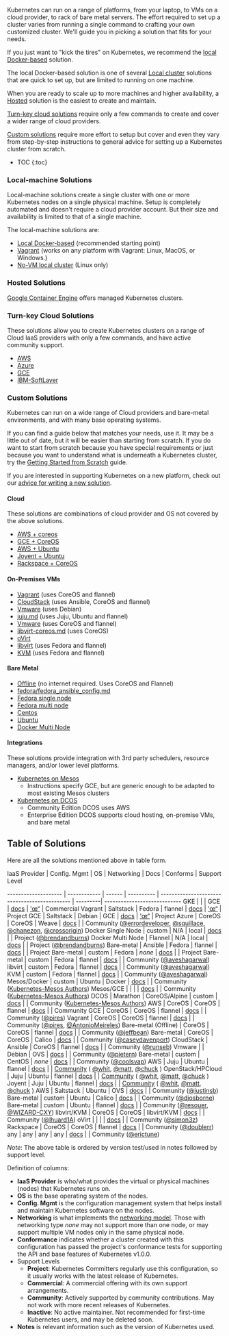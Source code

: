 ---
---

Kubernetes can run on a range of platforms, from your laptop, to VMs on a cloud provider, to rack of
bare metal servers.  The effort required to set up a cluster varies from running a single command to
crafting your own customized cluster.  We'll guide you in picking a solution that fits for your needs.

If you just want to "kick the tires" on Kubernetes, we recommend the [local Docker-based](/docs/getting-started-guides/docker) solution.

The local Docker-based solution is one of several [Local cluster](#local-machine-solutions) solutions
that are quick to set up, but are limited to running on one machine.

When you are ready to scale up to more machines and higher availability, a [Hosted](#hosted-solutions)
solution is the easiest to create and maintain.

[Turn-key cloud solutions](#turn-key-cloud-solutions) require only a few commands to create
and cover a wider range of cloud providers.

[Custom solutions](#custom-solutions) require more effort to setup but cover and even
they vary from step-by-step instructions to general advice for setting up
a Kubernetes cluster from scratch.

* TOC
{:toc}

### Local-machine Solutions

Local-machine solutions create a single cluster with one or more Kubernetes nodes on a single
physical machine.  Setup is completely automated and doesn't require a cloud provider account.
But their size and availability is limited to that of a single machine.

The local-machine solutions are:

- [Local Docker-based](/docs/getting-started-guides/docker) (recommended starting point)
- [Vagrant](/docs/getting-started-guides/vagrant) (works on any platform with Vagrant: Linux, MacOS, or Windows.)
- [No-VM local cluster](/docs/getting-started-guides/locally) (Linux only)


### Hosted Solutions

[Google Container Engine](https://cloud.google.com/container-engine) offers managed Kubernetes
clusters.

### Turn-key Cloud Solutions

These solutions allow you to create Kubernetes clusters on a range of Cloud IaaS providers with only a
few commands, and have active community support.

- [AWS](/docs/getting-started-guides/aws)
- [Azure](/docs/getting-started-guides/coreos/azure/)
- [GCE](/docs/getting-started-guides/gce)
- [IBM-SoftLayer](/docs/getting-started-guides/ibm-softlayer)

### Custom Solutions

Kubernetes can run on a wide range of Cloud providers and bare-metal environments, and with many
base operating systems.

If you can find a guide below that matches your needs, use it.  It may be a little out of date, but
it will be easier than starting from scratch.  If you do want to start from scratch because you
have special requirements or just because you want to understand what is underneath a Kubernetes
cluster, try the [Getting Started from Scratch](/docs/getting-started-guides/scratch) guide.

If you are interested in supporting Kubernetes on a new platform, check out our [advice for
writing a new solution](https://github.com/kubernetes/kubernetes/tree/{{page.githubbranch}}/docs/devel/writing-a-getting-started-guide.md).

#### Cloud

These solutions are combinations of cloud provider and OS not covered by the above solutions.

- [AWS + coreos](/docs/getting-started-guides/coreos)
- [GCE + CoreOS](/docs/getting-started-guides/coreos)
- [AWS + Ubuntu](/docs/getting-started-guides/juju)
- [Joyent + Ubuntu](/docs/getting-started-guides/juju)
- [Rackspace + CoreOS](/docs/getting-started-guides/rackspace)

#### On-Premises VMs

- [Vagrant](/docs/getting-started-guides/coreos) (uses CoreOS and flannel)
- [CloudStack](/docs/getting-started-guides/cloudstack) (uses Ansible, CoreOS and flannel)
- [Vmware](/docs/getting-started-guides/vsphere)  (uses Debian)
- [juju.md](/docs/getting-started-guides/juju) (uses Juju, Ubuntu and flannel)
- [Vmware](/docs/getting-started-guides/coreos)  (uses CoreOS and flannel)
- [libvirt-coreos.md](/docs/getting-started-guides/libvirt-coreos)  (uses CoreOS)
- [oVirt](/docs/getting-started-guides/ovirt)
- [libvirt](/docs/getting-started-guides/fedora/flannel_multi_node_cluster) (uses Fedora and flannel)
- [KVM](/docs/getting-started-guides/fedora/flannel_multi_node_cluster)  (uses Fedora and flannel)

#### Bare Metal

- [Offline](/docs/getting-started-guides/coreos/bare_metal_offline) (no internet required.  Uses CoreOS and Flannel)
- [fedora/fedora_ansible_config.md](/docs/getting-started-guides/fedora/fedora_ansible_config)
- [Fedora single node](/docs/getting-started-guides/fedora/fedora_manual_config)
- [Fedora multi node](/docs/getting-started-guides/fedora/flannel_multi_node_cluster)
- [Centos](/docs/getting-started-guides/centos/centos_manual_config)
- [Ubuntu](/docs/getting-started-guides/ubuntu)
- [Docker Multi Node](/docs/getting-started-guides/docker-multinode)

#### Integrations

These solutions provide integration with 3rd party schedulers, resource managers, and/or lower level platforms.

- [Kubernetes on Mesos](/docs/getting-started-guides/mesos)
  - Instructions specify GCE, but are generic enough to be adapted to most existing Mesos clusters
- [Kubernetes on DCOS](/docs/getting-started-guides/dcos)
  - Community Edition DCOS uses AWS
  - Enterprise Edition DCOS supports cloud hosting, on-premise VMs, and bare metal

## Table of Solutions

Here are all the solutions mentioned above in table form.

IaaS Provider        | Config. Mgmt | OS     | Networking  | Docs                                              | Conforms | Support Level


-------------------- | ------------ | ------ | ----------  | ---------------------------------------------     | ---------| ----------------------------
GKE                  |              |        | GCE         | [docs](https://cloud.google.com/container-engine) | ['œ“][3]   | Commercial
Vagrant              | Saltstack    | Fedora | flannel     | [docs](/docs/getting-started-guides/vagrant)                                | ['œ“][2]   | Project
GCE                  | Saltstack    | Debian | GCE         | [docs](/docs/getting-started-guides/gce)                                    | ['œ“][1]   | Project
Azure                | CoreOS       | CoreOS | Weave       | [docs](/docs/getting-started-guides/coreos/azure/)                    |          | Community ([@errordeveloper](https://github.com/errordeveloper), [@squillace](https://github.com/squillace), [@chanezon](https://github.com/chanezon), [@crossorigin](https://github.com/crossorigin))
Docker Single Node   | custom       | N/A    | local       | [docs](/docs/getting-started-guides/docker)                                 |          | Project ([@brendandburns](https://github.com/brendandburns))
Docker Multi Node    | Flannel      | N/A    | local       | [docs](/docs/getting-started-guides/docker-multinode)                       |          | Project ([@brendandburns](https://github.com/brendandburns))
Bare-metal           | Ansible      | Fedora | flannel     | [docs](/docs/getting-started-guides/fedora/fedora_ansible_config)           |          | Project
Bare-metal           | custom       | Fedora | _none_      | [docs](/docs/getting-started-guides/fedora/fedora_manual_config)            |          | Project
Bare-metal           | custom       | Fedora | flannel     | [docs](/docs/getting-started-guides/fedora/flannel_multi_node_cluster)      |          | Community ([@aveshagarwal](https://github.com/aveshagarwal))
libvirt              | custom       | Fedora | flannel     | [docs](/docs/getting-started-guides/fedora/flannel_multi_node_cluster)      |          | Community ([@aveshagarwal](https://github.com/aveshagarwal))
KVM                  | custom       | Fedora | flannel     | [docs](/docs/getting-started-guides/fedora/flannel_multi_node_cluster)      |          | Community ([@aveshagarwal](https://github.com/aveshagarwal))
Mesos/Docker         | custom       | Ubuntu | Docker      | [docs](/docs/getting-started-guides/mesos-docker)                           |          | Community ([Kubernetes-Mesos Authors](https://github.com/mesosphere/kubernetes-mesos/blob/master/AUTHORS.md))
Mesos/GCE            |              |        |             | [docs](/docs/getting-started-guides/mesos)                                  |          | Community ([Kubernetes-Mesos Authors](https://github.com/mesosphere/kubernetes-mesos/blob/master/AUTHORS.md))
DCOS                 | Marathon   | CoreOS/Alpine | custom | [docs](/docs/getting-started-guides/dcos)                                   |          | Community ([Kubernetes-Mesos Authors](https://github.com/mesosphere/kubernetes-mesos/blob/master/AUTHORS.md))
AWS                  | CoreOS       | CoreOS | flannel     | [docs](/docs/getting-started-guides/coreos)                                 |          | Community
GCE                  | CoreOS       | CoreOS | flannel     | [docs](/docs/getting-started-guides/coreos)                                 |          | Community ([@pires](https://github.com/pires))
Vagrant              | CoreOS       | CoreOS | flannel     | [docs](/docs/getting-started-guides/coreos)                                 |          | Community ([@pires](https://github.com/pires), [@AntonioMeireles](https://github.com/AntonioMeireles))
Bare-metal (Offline) | CoreOS       | CoreOS | flannel     | [docs](/docs/getting-started-guides/coreos/bare_metal_offline)              |          | Community ([@jeffbean](https://github.com/jeffbean))
Bare-metal           | CoreOS       | CoreOS | Calico      | [docs](/docs/getting-started-guides/coreos/bare_metal_calico)               |          | Community ([@caseydavenport](https://github.com/caseydavenport))
CloudStack           | Ansible      | CoreOS | flannel     | [docs](/docs/getting-started-guides/cloudstack)                             |          | Community ([@runseb](https://github.com/runseb))
Vmware               |              | Debian | OVS         | [docs](/docs/getting-started-guides/vsphere)                                |          | Community ([@pietern](https://github.com/pietern))
Bare-metal           | custom       | CentOS | _none_      | [docs](/docs/getting-started-guides/centos/centos_manual_config)            |          | Community ([@coolsvap](https://github.com/coolsvap))
AWS                  | Juju         | Ubuntu | flannel     | [docs](/docs/getting-started-guides/juju)                                   |          | [Community](https://github.com/whitmo/bundle-kubernetes) ( [@whit](https://github.com/whitmo), [@matt](https://github.com/mbruzek), [@chuck](https://github.com/chuckbutler) )
OpenStack/HPCloud    | Juju         | Ubuntu | flannel     | [docs](/docs/getting-started-guides/juju)                                   |          | [Community](https://github.com/whitmo/bundle-kubernetes) ( [@whit](https://github.com/whitmo), [@matt](https://github.com/mbruzek), [@chuck](https://github.com/chuckbutler) )
Joyent               | Juju         | Ubuntu | flannel     | [docs](/docs/getting-started-guides/juju)                                   |          | [Community](https://github.com/whitmo/bundle-kubernetes) ( [@whit](https://github.com/whitmo), [@matt](https://github.com/mbruzek), [@chuck](https://github.com/chuckbutler) )
AWS                  | Saltstack    | Ubuntu | OVS         | [docs](/docs/getting-started-guides/aws)                                    |          | Community ([@justinsb](https://github.com/justinsb))
Bare-metal           | custom       | Ubuntu | Calico      | [docs](/docs/getting-started-guides/ubuntu-calico)                          |          | Community ([@djosborne](https://github.com/djosborne))
Bare-metal           | custom       | Ubuntu | flannel     | [docs](/docs/getting-started-guides/ubuntu)                                 |          | Community ([@resouer](https://github.com/resouer), [@WIZARD-CXY](https://github.com/WIZARD-CXY))
libvirt/KVM          | CoreOS       | CoreOS | libvirt/KVM | [docs](/docs/getting-started-guides/libvirt-coreos)                         |          | Community ([@lhuard1A](https://github.com/lhuard1A))
oVirt                |              |        |             | [docs](/docs/getting-started-guides/ovirt)                                  |          | Community ([@simon3z](https://github.com/simon3z))
Rackspace            | CoreOS       | CoreOS | flannel     | [docs](/docs/getting-started-guides/rackspace)                              |          | Community ([@doublerr](https://github.com/doublerr))
any                  | any          | any    | any         | [docs](/docs/getting-started-guides/scratch)                                |          | Community ([@erictune](https://github.com/erictune))


*Note*: The above table is ordered by version test/used in notes followed by support level.

Definition of columns:

- **IaaS Provider** is who/what provides the virtual or physical machines (nodes) that Kubernetes runs on.
- **OS** is the base operating system of the nodes.
- **Config. Mgmt** is the configuration management system that helps install and maintain Kubernetes software on the
  nodes.
- **Networking** is what implements the [networking model](/docs/admin/networking).  Those with networking type
  _none_ may not support more than one node, or may support multiple VM nodes only in the same physical node.
- **Conformance** indicates whether a cluster created with this configuration has passed the project's conformance
  tests for supporting the API and base features of Kubernetes v1.0.0.
- Support Levels
  - **Project**:  Kubernetes Committers regularly use this configuration, so it usually works with the latest release
    of Kubernetes.
  - **Commercial**: A commercial offering with its own support arrangements.
  - **Community**: Actively supported by community contributions. May not work with more recent releases of Kubernetes.
  - **Inactive**: No active maintainer.  Not recommended for first-time Kubernetes users, and may be deleted soon.
- **Notes** is relevant information such as the version of Kubernetes used.


<!-- reference style links below here -->
<!-- GCE conformance test result -->
[1]: https://gist.github.com/erictune/4cabc010906afbcc5061
<!-- Vagrant conformance test result -->
[2]: https://gist.github.com/derekwaynecarr/505e56036cdf010bf6b6
<!-- GKE conformance test result -->
[3]: https://gist.github.com/erictune/2f39b22f72565365e59b
